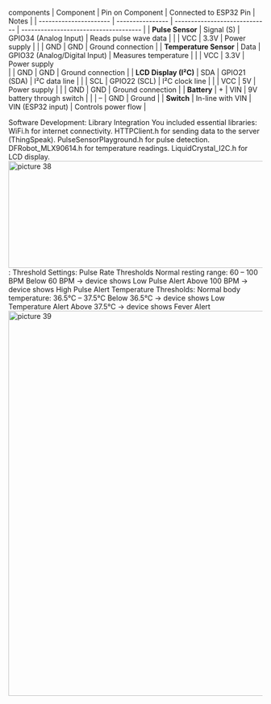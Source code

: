 components 
| Component              | Pin on Component | Connected to ESP32 Pin        | Notes                                 |
| ---------------------- | ---------------- | ----------------------------- | ------------------------------------- |
| **Pulse Sensor**       | Signal (S)       | GPIO34 (Analog Input)         | Reads pulse wave data                 |
|                        | VCC              | 3.3V                          | Power supply                          |
|                        | GND              | GND                           | Ground connection                     |
| **Temperature Sensor** | Data             | GPIO32 (Analog/Digital Input) | Measures temperature                  |
|                        | VCC              | 3.3V                          | Power supply  
|                        | GND              | GND                           | Ground connection                     |
| **LCD Display (I²C)**  | SDA              | GPIO21 (SDA)                  | I²C data line                         |
|                        | SCL              | GPIO22 (SCL)                  | I²C clock line                        |
|                        | VCC              | 5V                            | Power supply                          |
|                        | GND              | GND                           | Ground connection                     |
| **Battery**            | +                | VIN                           | 9V battery through switch             |
|                        | –                | GND                           | Ground                                |
| **Switch**             | In-line with VIN | VIN (ESP32 input)             | Controls power flow                   |

Software Development:
Library Integration
You included essential libraries:
WiFi.h for internet connectivity.
HTTPClient.h for sending data to the server (ThingSpeak).
PulseSensorPlayground.h for pulse detection.
DFRobot_MLX90614.h for temperature readings.
LiquidCrystal_I2C.h for LCD display.
<img width="642" height="212" alt="picture 38" src="https://github.com/user-attachments/assets/a8bde3ff-bf24-416c-873a-05c1e0dbb148" />:
 Threshold Settings:
 Pulse Rate Thresholds
Normal resting range: 60 – 100 BPM
Below 60 BPM → device shows Low Pulse Alert
Above 100 BPM → device shows High Pulse Alert
Temperature Thresholds:
Normal body temperature: 36.5°C – 37.5°C
Below 36.5°C → device shows Low Temperature Alert
Above 37.5°C → device shows Fever Alert
<img width="942" height="763" alt="picture 39 " src="https://github.com/user-attachments/assets/3bfbbb52-bdf3-468d-9072-ef8f605e4ef6" />

